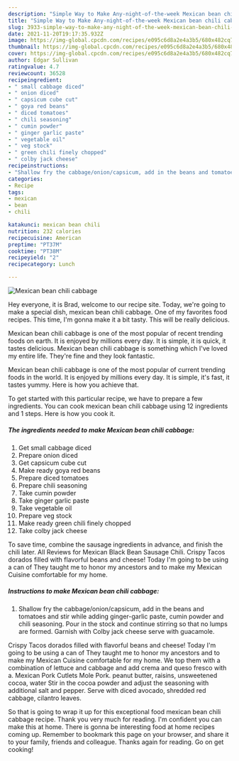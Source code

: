 ```yaml
---
description: "Simple Way to Make Any-night-of-the-week Mexican bean chili cabbage"
title: "Simple Way to Make Any-night-of-the-week Mexican bean chili cabbage"
slug: 3933-simple-way-to-make-any-night-of-the-week-mexican-bean-chili-cabbage
date: 2021-11-20T19:17:35.932Z
image: https://img-global.cpcdn.com/recipes/e095c6d8a2e4a3b5/680x482cq70/mexican-bean-chili-cabbage-recipe-main-photo.jpg
thumbnail: https://img-global.cpcdn.com/recipes/e095c6d8a2e4a3b5/680x482cq70/mexican-bean-chili-cabbage-recipe-main-photo.jpg
cover: https://img-global.cpcdn.com/recipes/e095c6d8a2e4a3b5/680x482cq70/mexican-bean-chili-cabbage-recipe-main-photo.jpg
author: Edgar Sullivan
ratingvalue: 4.7
reviewcount: 36528
recipeingredient:
- " small cabbage diced"
- " onion diced"
- " capsicum cube cut"
- " goya red beans"
- " diced tomatoes"
- " chili seasoning"
- " cumin powder"
- " ginger garlic paste"
- " vegetable oil"
- " veg stock"
- " green chili finely chopped"
- " colby jack cheese"
recipeinstructions:
- "Shallow fry the cabbage/onion/capsicum, add in the beans and tomatoes and stir while adding ginger-garlic paste, cumin powder and chili seasoning. Pour in the stock and continue stirring so that no lumps are formed. Garnish with Colby jack cheese serve with guacamole."
categories:
- Recipe
tags:
- mexican
- bean
- chili

katakunci: mexican bean chili 
nutrition: 232 calories
recipecuisine: American
preptime: "PT37M"
cooktime: "PT38M"
recipeyield: "2"
recipecategory: Lunch

---
```



![Mexican bean chili cabbage](https://img-global.cpcdn.com/recipes/e095c6d8a2e4a3b5/680x482cq70/mexican-bean-chili-cabbage-recipe-main-photo.jpg)

Hey everyone, it is Brad, welcome to our recipe site. Today, we're going to make a special dish, mexican bean chili cabbage. One of my favorites food recipes. This time, I'm gonna make it a bit tasty. This will be really delicious.

Mexican bean chili cabbage is one of the most popular of recent trending foods on earth. It is enjoyed by millions every day. It is simple, it is quick, it tastes delicious. Mexican bean chili cabbage is something which I've loved my entire life. They're fine and they look fantastic.

Mexican bean chili cabbage is one of the most popular of current trending foods in the world. It is enjoyed by millions every day. It is simple, it&#39;s fast, it tastes yummy. Here is how you achieve that.


To get started with this particular recipe, we have to prepare a few ingredients. You can cook mexican bean chili cabbage using 12 ingredients and 1 steps. Here is how you cook it.

<!--inarticleads1-->

##### The ingredients needed to make Mexican bean chili cabbage:

1. Get  small cabbage diced
1. Prepare  onion diced
1. Get  capsicum cube cut
1. Make ready  goya red beans
1. Prepare  diced tomatoes
1. Prepare  chili seasoning
1. Take  cumin powder
1. Take  ginger garlic paste
1. Take  vegetable oil
1. Prepare  veg stock
1. Make ready  green chili finely chopped
1. Take  colby jack cheese


To save time, combine the sausage ingredients in advance, and finish the chili later. All Reviews for Mexican Black Bean Sausage Chili. Crispy Tacos dorados filled with flavorful beans and cheese! Today I&#39;m going to be using a can of They taught me to honor my ancestors and to make my Mexican Cuisine comfortable for my home. 

<!--inarticleads2-->

##### Instructions to make Mexican bean chili cabbage:

1. Shallow fry the cabbage/onion/capsicum, add in the beans and tomatoes and stir while adding ginger-garlic paste, cumin powder and chili seasoning. Pour in the stock and continue stirring so that no lumps are formed. Garnish with Colby jack cheese serve with guacamole.


Crispy Tacos dorados filled with flavorful beans and cheese! Today I&#39;m going to be using a can of They taught me to honor my ancestors and to make my Mexican Cuisine comfortable for my home. We top them with a combination of lettuce and cabbage and add crema and queso fresco with a. Mexican Pork Cutlets Mole Pork. peanut butter, raisins, unsweetened cocoa, water Stir in the cocoa powder and adjust the seasoning with additional salt and pepper. Serve with diced avocado, shredded red cabbage, cilantro leaves. 

So that is going to wrap it up for this exceptional food mexican bean chili cabbage recipe. Thank you very much for reading. I'm confident you can make this at home. There is gonna be interesting food at home recipes coming up. Remember to bookmark this page on your browser, and share it to your family, friends and colleague. Thanks again for reading. Go on get cooking!
